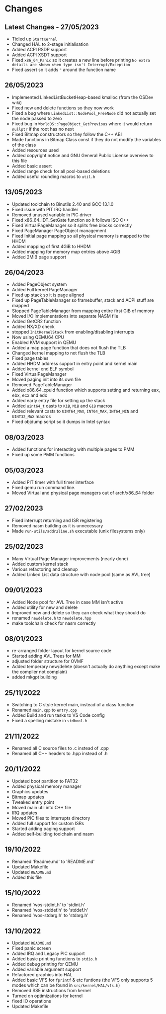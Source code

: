 # Changes

## Latest Changes - 27/05/2023

- Tidied up `StartKernel`
- Changed HAL to 2-stage initialisation
- Added ACPI RSDP support
- Added ACPI XSDT support
- Fixed `x86_64_Panic` so it creates a new line before printing `No extra details are shown when type isn't Interrupt/Exception`
- Fixed assert so it adds `"` around the function name

## 26/05/2023

- Implemented LinkedListBucketHeap-based kmalloc (from the OSDev wiki)
- Fixed new and delete functions so they now work
- Fixed a bug where `LinkedList::NodePool_FreeNode` did not actually set the node passed to zero
- Fixed bug in `WorldOS::PageObject_GetPrevious` where it would return `nullptr` if the root has no next
- Fixed Bitmap constructors so they follow the C++ ABI
- Made functions in Bitmap Class const if they do not modify the variables of the class
- Added resources used
- Added copyright notice and GNU General Public License overview to this file
- Added basic assert
- Added range check for all pool-based deletions
- Added useful rounding macros to `util.h`

## 13/05/2023

- Updated toolchain to Binutils 2.40 and GCC 13.1.0
- Fixed issue with PIT IRQ handler
- Removed unused variable in PIC driver
- Fixed x86_64_IDT_SetGate function so it follows ISO C++
- Fixed VirtualPageManager so it splits free blocks correctly
- Fixed PageManager PageObject management
- Fixed Initial page mapping so all physical memory is mapped to the HHDM
- Added mapping of first 4GiB to HHDM
- Added mapping for memory map entries above 4GiB
- Added 2MiB page support

## 26/04/2023

- Added PageObject system
- Added Full kernel PageManager
- Fixed up stack so it is page aligned
- Fixed up PageTableManager so framebuffer, stack and ACPI stuff are mapped
- Stopped PageTableManager from mapping entire first GiB of memory
- Moved I/O implementations into separate NASM file
- Added GetCR2 function
- Added NX/XD check
- stopped `InitKernelStack` from enabling/disabling interrupts
- Now using QEMU64 CPU
- Enabled KVM support in QEMU
- Added a map page function that does not flush the TLB
- Changed kernel mapping to not flush the TLB
- Fixed page tables
- Added HHDM address support in entry point and kernel main
- Added kernel end ELF symbol
- Fixed VirtualPageManager
- Moved paging init into its own file
- Removed PageTableManager
- Added x86_64_cpuid function which supports setting and returning eax, ebx, ecx and edx
- Added early entry file for setting up the stack
- Added `uint64_t` casts to `KiB`, `MiB` and `GiB` macros
- Added relevant casts to `UINT64_MAX`, `INT64_MAX`, `INT64_MIN` and `UINT32_MAX` macros
- Fixed objdump script so it dumps in Intel syntax

## 08/03/2023

- Added functions for interacting with multiple pages to PMM
- Fixed up some PMM functions

## 05/03/2023

- Added PIT timer with full timer interface
- Fixed qemu run command line.
- Moved Virtual and physical page managers out of arch/x86_64 folder

## 27/02/2023

- Fixed interrupt returning and ISR registering
- Removed nasm building as it is unnecessary
- Made `run-utils/addr2line.sh` executable (unix filesystems only)

## 25/02/2023

- Many Virtual Page Manager improvements (nearly done)
- Added custom kernel stack
- Various refactoring and cleanup
- Added Linked List data structure with node pool (same as AVL tree)

## 09/01/2023

- Added Node pool for AVL Tree in case MM isn't active
- Added utility for new and delete
- Improved new and delete so they can check what they should do
- renamed `newdelete.h` to `newdelete.hpp`
- make toolchain check for nasm correctly

## 08/01/2023

- re-arranged folder layout for kernel source code
- Started adding AVL Trees for MM
- adjusted folder structure for OVMF
- Added temperary new/delete (doesn't actually do anything except make the compiler not complain)
- added mkgpt building

## 25/11/2022

- Switching to C style kernel main, instead of a class function
- Renamed `main.cpp` to `entry.cpp`
- Added Build and run tasks to VS Code config
- Fixed a spelling mistake in `stdbool.h`

## 21/11/2022

- Renamed all C source files to .c instead of .cpp
- Renamed all C++ headers to .hpp instead of .h

## 20/11/2022

- Updated boot partition to FAT32
- Added physical memory manager
- Graphics updates
- Bitmap updates
- Tweaked entry point
- Moved main util into C++ file
- IRQ updates
- Moved PIC files to interrupts directory
- Added full support for custom ISRs
- Started adding paging support
- Added self-building toolchain and nasm

## 19/10/2022

- Renamed 'Readme.md' to 'README.md'
- Updated Makefile
- Updated `README.md`
- Added this file

## 15/10/2022

- Renamed 'wos-stdint.h' to 'stdint.h'
- Renamed 'wos-stddef.h' to 'stddef.h'
- Renamed 'wos-stdarg.h' to 'stdarg.h'

## 13/10/2022

- Updated `README.md`
- Fixed panic screen
- Added IRQ and Legacy PIC support
- Added basic printing functions to `stdio.h`
- Added debug printing for QEMU
- Added variable argument support
- Refactored graphics into HAL
- Added basic VFS for `fprintf` & etc funtions (the VFS only supports 5 modes which can be found in `src/kernel/HAL/vfs.h`)
- Removed SSE instructions from kernel
- Turned on optimizations for kernel
- fixed IO operations
- Updated Makefile
